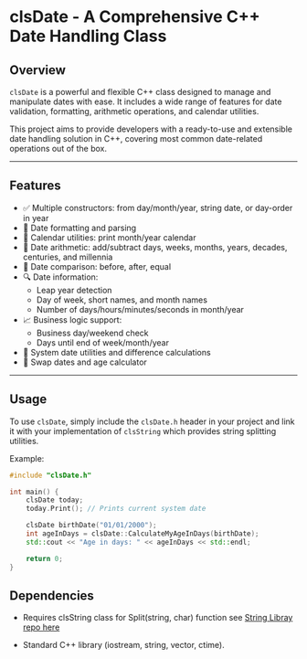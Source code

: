 # clsDate - A Comprehensive C++ Date Handling Class

## Overview

`clsDate` is a powerful and flexible C++ class designed to manage and manipulate dates with ease. It includes a wide range of features for date validation, formatting, arithmetic operations, and calendar utilities.

This project aims to provide developers with a ready-to-use and extensible date handling solution in C++, covering most common date-related operations out of the box.

---

## Features

- ✅ Multiple constructors: from day/month/year, string date, or day-order in year  
- 📅 Date formatting and parsing  
- 📆 Calendar utilities: print month/year calendar  
- 🧮 Date arithmetic: add/subtract days, weeks, months, years, decades, centuries, and millennia  
- 🧪 Date comparison: before, after, equal  
- 🔍 Date information:
  - Leap year detection  
  - Day of week, short names, and month names  
  - Number of days/hours/minutes/seconds in month/year  
- 📈 Business logic support:
  - Business day/weekend check  
  - Days until end of week/month/year  
- 🔄 System date utilities and difference calculations  
- 🔁 Swap dates and age calculator

---

## Usage

To use `clsDate`, simply include the `clsDate.h` header in your project and link it with your implementation of `clsString` which provides string splitting utilities.

Example:
```cpp
#include "clsDate.h"

int main() {
    clsDate today;
    today.Print(); // Prints current system date

    clsDate birthDate("01/01/2000");
    int ageInDays = clsDate::CalculateMyAgeInDays(birthDate);
    std::cout << "Age in days: " << ageInDays << std::endl;

    return 0;
}
```

## Dependencies
- Requires clsString class for Split(string, char) function see [String Libray repo here](https://github.com/Ali-Al-Razaj/String-Library.git)

- Standard C++ library (iostream, string, vector, ctime).